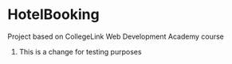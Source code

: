 # HotelBooking
Project based on CollegeLink Web Development Academy course

1. This is a change for testing purposes

